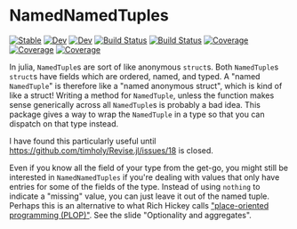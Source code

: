 # NamedNamedTuples

[![Stable](https://img.shields.io/badge/docs-stable-blue.svg)](https://goretkin.github.io/NamedNamedTuples.jl/stable)
[![Dev](https://img.shields.io/badge/docs-dev-blue.svg)](https://goretkin.github.io/NamedNamedTuples.jl/dev)
[![Dev](https://img.shields.io/badge/docs-dev-blue.svg)](https://goretkin.gitlab.io/NamedNamedTuples.jl/dev)
[![Build Status](https://github.com/goretkin/NamedNamedTuples.jl/workflows/CI/badge.svg)](https://github.com/goretkin/NamedNamedTuples.jl/actions)
[![Build Status](https://github.com/goretkin/NamedNamedTuples.jl/badges/master/pipeline.svg)](https://github.com/goretkin/NamedNamedTuples.jl/pipelines)
[![Coverage](https://github.com/goretkin/NamedNamedTuples.jl/badges/master/coverage.svg)](https://github.com/goretkin/NamedNamedTuples.jl/commits/master)
[![Coverage](https://codecov.io/gh/goretkin/NamedNamedTuples.jl/branch/master/graph/badge.svg)](https://codecov.io/gh/goretkin/NamedNamedTuples.jl)
[![Coverage](https://coveralls.io/repos/github/goretkin/NamedNamedTuples.jl/badge.svg?branch=master)](https://coveralls.io/github/goretkin/NamedNamedTuples.jl?branch=master)

In julia, `NamedTuple`s are sort of like anonymous `struct`s. Both `NamedTuple`s `struct`s have fields which are ordered, named, and typed.
A "named `NamedTuple`" is therefore like a "named anonymous struct", which is kind of like a struct! Writing a method for `NamedTuple`, unless the function makes sense generically across all `NamedTuple`s is probably a bad idea. This package gives a way to wrap the `NamedTuple` in a type so that you can dispatch on that type instead.

I have found this particularly useful until https://github.com/timholy/Revise.jl/issues/18 is closed.

Even if you know all the field of your type from the get-go, you might still be interested in `NamedNamedTuples` if you're dealing with values that only have entries for some of the fields of the type. Instead of using `nothing` to indicate a "missing" value, you can just leave it out of the named tuple. Perhaps this is an alternative to what Rich Hickey calls ["place-oriented programming (PLOP)"](https://www.youtube.com/watch?v=YR5WdGrpoug&t=21m00s). See the slide "Optionality and aggregates".
